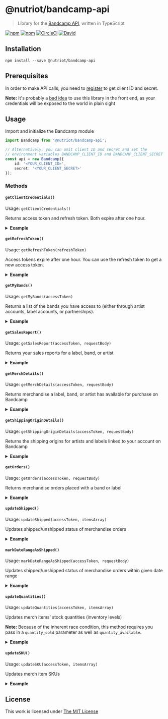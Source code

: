 # @nutriot/bandcamp-api

> Library for the [Bandcamp API](https://bandcamp.com/developer), written in TypeScript

[![npm](https://flat.badgen.net/npm/license/@nutriot/bandcamp-api)](https://www.npmjs.org/package/@nutriot/bandcamp-api)
[![npm](https://flat.badgen.net/npm/v/@nutriot/bandcamp-api)](https://www.npmjs.org/package/@nutriot/bandcamp-api)
[![CircleCI](https://flat.badgen.net/circleci/github/nutriot/bandcamp-api)](https://circleci.com/gh/nutriot/bandcamp-api)
[![David](https://flat.badgen.net/david/dep/nutriot/bandcamp-api)](https://david-dm.org/nutriot/bandcamp-api)

## Installation

`npm install --save @nutriot/bandcamp-api`

## Prerequisites

In order to make API calls, you need to [register](https://bandcamp.com/contact?subj=API%20Access) to get client ID and secret.

**Note:** It's probably a [bad idea](https://medium.com/@benjamin.botto/secure-access-token-storage-with-single-page-applications-part-1-9536b0021321) to use this library in the front end, as your credentials will be exposed to the world in plain sight

## Usage

Import and initialize the Bandcamp module

```ts
import Bandcamp from '@nutriot/bandcamp-api';

// Alternatively, you can omit client ID and secret and set the
// environment variables BANDCAMP_CLIENT_ID and BANDCAMP_CLIENT_SECRET
const api = new Bandcamp({
    id: '<YOUR_CLIENT_ID>',
    secret: '<YOUR_CLIENT_SECRET>'
});
```

### Methods

#### `getClientCredentials()`

Usage: `getClientCredentials()`

Returns access token and refresh token. Both expire after one hour.

<details>
<summary><strong>Example</strong></summary>

```ts
(async () => {
  const credentials = await api.getClientCredentials();
})();
```
</details>

#### `getRefreshToken()`

Usage: `getRefreshToken(refreshToken)`

Access tokens expire after one hour. You can use the refresh token to get a new access token.

<details>
<summary><strong>Example</strong></summary>

```ts
(async () => {
  const refreshToken = await api.getRefreshToken(credentials.refresh_token);
})();
```
</details>

#### `getMyBands()`

Usage: `getMyBands(accessToken)`

Returns a list of the bands you have access to (either through artist accounts, label accounts, or partnerships).

<details>
<summary><strong>Example</strong></summary>

```ts
(async () => {
  const myBands = await api.getMyBands(credentials.access_token);
})();
```
</details>

#### `getSalesReport()`

Usage: `getSalesReport(accessToken, requestBody)`

Returns your sales reports for a label, band, or artist

<details>
<summary><strong>Example</strong></summary>

```ts
(async () => {
  const salesReports = await api.getSalesReport(credentials.access_token, {
    "band_id": 1633770804,
    "member_band_id": 1925197437,
    "start_time": "2015-12-31 23:59:59", 
    "end_time": "2016-01-31 00:00:00"
  });
})();
```
</details>

#### `getMerchDetails()`

Usage: `getMerchDetails(accessToken, requestBody)`

Returns merchandise a label, band, or artist has available for purchase on Bandcamp

<details>
<summary><strong>Example</strong></summary>

```ts
(async () => {
  const salesReports = await api.getMerchDetails(credentials.access_token, {
    "band_id": 1633770804,
    "start_time": "2015-12-31",
    "end_time": "2016-01-01",
    "member_band_id": 1925197437,
    "package_ids": [175167691, 1154611570]      
  });
})();
```
</details>

#### `getShippingOriginDetails()`

Usage: `getShippingOriginDetails(accessToken, requestBody)`

Returns the shipping origins for artists and labels linked to your account on Bandcamp

<details>
<summary><strong>Example</strong></summary>

```ts
(async () => {
  const salesReports = await api.getShippingOriginDetails(credentials.access_token);
})();
```
</details>

#### `getOrders()`

Usage: `getOrders(accessToken, requestBody)`

Returns merchandise orders placed with a band or label

<details>
<summary><strong>Example</strong></summary>

```ts
(async () => {
  const orders = await api.getOrders(credentials.access_token, {
    "band_id": 1633770804
  });
})();
```
</details>

#### `updateShipped()`

Usage: `updateShipped(accessToken, itemsArray)`

Updates shipped/unshipped status of merchandise orders

<details>
<summary><strong>Example</strong></summary>

```ts
(async () => {
  const response = await api.updateShipped(credentials.access_token, [
    {
      "id": 1925197437,
      "id_type": "p",
      "shipped": true,
      "notification_message":  "Your items have shipped!",
      "ship_date":  "2016-02-29 12:59:59",
      "carrier": "UPS",
      "tracking_code": "VM13243546US"
    },
    {
      "id" : 4261657553,
      "id_type": "s",
      "shipped": false
    }
  ]);
})();
```
</details>

#### `markDateRangeAsShipped()`

Usage: `markDateRangeAsShipped(accessToken, requestBody)`

Updates shipped/unshipped status of merchandise orders within given date range

<details>
<summary><strong>Example</strong></summary>

```ts
(async () => {
  const response = await api.markDateRangeAsShipped(credentials.access_token, {
    "band_id":  2293737955,
    "member_band_id": 4261657553,
    "start_time": "2015-12-31 23:59:59",
    "end_time": "2016-01-31 00:00:00",
    "email_notifications": true
  });
})();
```
</details>

#### `updateQuantities()`

Usage: `updateQuantities(accessToken, itemsArray)`

Updates merch items' stock quantities (inventory levels)

**Note:** Because of the inherent race condition, this method requires you pass in a `quantity_sold` parameter as well as `quantity_available`.

<details>
<summary><strong>Example</strong></summary>

```ts
(async () => {
  const response = await api.updateQuantities(credentials.access_token, [
    {
         "id_type" : "p", 
         "id" : 3387163565,
         "quantity_available" : 365, 
         "quantity_sold": 57,
         "origin_id": 12345698
    }, 
    {
         "type" : "o", 
         "id" : 6789054322,
         "quantity_available" : 45, 
         "quantity_sold": 12,
         "origin_id": 12345678
    } 
  ]);
})();
```
</details>

#### `updateSKU()`

Usage: `updateSKU(accessToken, itemsArray)`

Updates merch item SKUs

<details>
<summary><strong>Example</strong></summary>

```ts
(async () => {
  const response = await api.updateSKU(credentials.access_token, [
    {
      "id": 175167691,
      "id_type": "p",
      "sku": "AFIB"
    },
    {
      "id": 1154611570,
      "id_type": "o",
      "sku": "AFIB-XL"
    }
  ]);
})();
```
</details>

## License

This work is licensed under [The MIT License](https://opensource.org/licenses/MIT)